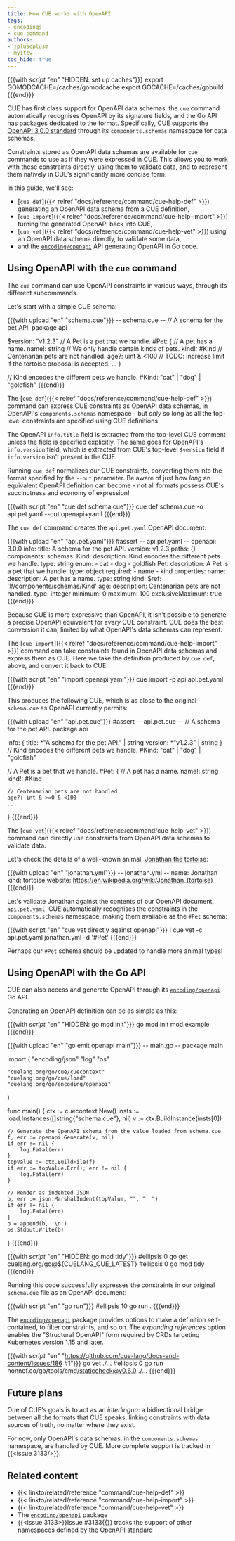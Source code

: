 ```yaml
---
title: How CUE works with OpenAPI
tags:
- encodings
- cue command
authors:
- jpluscplusm
- myitcv
toc_hide: true
---
```


{{{with _script_ "en" "HIDDEN: set up caches"}}}
export GOMODCACHE=/caches/gomodcache
export GOCACHE=/caches/gobuild
{{{end}}}

CUE has first class support for OpenAPI data schemas: the `cue` command
automatically recognises OpenAPI by its signature fields, and the Go API has
packages dedicated to the format.
Specifically, CUE supports the
[OpenAPI 3.0.0 standard](https://github.com/OAI/OpenAPI-Specification/tree/3.0.0)
through its `components.schemas` namespace for data schemas.

Constraints stored as OpenAPI data schemas are available for `cue` commands to
use as if they were expressed in CUE. This allows you to work with these
constraints directly, using them to validate data, and to represent them
natively in CUE’s significantly more concise form.

<!--more-->

In this guide, we'll see:

- [`cue def`]({{< relref "docs/reference/command/cue-help-def" >}})
  generating an OpenAPI data schema from a CUE definition,
- [`cue import`]({{< relref "docs/reference/command/cue-help-import" >}})
  turning the generated OpenAPI back into CUE,
- [`cue vet`]({{< relref "docs/reference/command/cue-help-vet" >}})
  using an OpenAPI data schema directly, to validate some data,
- and the
  [`encoding/openapi`](https://pkg.go.dev/cuelang.org/go/encoding/openapi)
  API generating OpenAPI in Go code.

## Using OpenAPI with the `cue` command

The `cue` command can use OpenAPI constraints in various ways, through its
different subcommands.

Let's start with a simple CUE schema:

{{{with upload "en" "schema.cue"}}}
-- schema.cue --
// A schema for the pet API.
package api

$version: "v1.2.3"
// A Pet is a pet that we handle.
#Pet: {
	// A pet has a name.
	name!: string
	// We only handle certain kinds of pets.
	kind!: #Kind
	// Centenarian pets are not handled.
	age?: uint & <100 // TODO: increase limit if the tortoise proposal is accepted.
	...
}

// Kind encodes the different pets we handle.
#Kind: "cat" | "dog" | "goldfish"
{{{end}}}

The [`cue def`]({{< relref "docs/reference/command/cue-help-def" >}}) command can
express CUE constraints as OpenAPI data schemas, in OpenAPI's
`components.schemas` namespace - but *only* so long as all the top-level
constraints are specified using CUE definitions.

The OpenAPI `info.title` field is extracted from the top-level CUE comment
unless the field is specified explicitly. The same goes for OpenAPI's
`info.version` field, which is extracted from CUE's top-level `$version` field
if `info.version` isn't present in the CUE.

Running `cue def` normalizes our CUE constraints, converting them into the
format specified by the `--out` parameter.
Be aware of just how *long* an equivalent OpenAPI definition can become - not
all formats possess CUE's succinctness and economy of expression!

{{{with script "en" "cue def schema.cue"}}}
cue def schema.cue -o api.pet.yaml --out openapi+yaml
{{{end}}}

The `cue def` command creates the `api.pet.yaml` OpenAPI document:

{{{with upload "en" "api.pet.yaml"}}}
#assert
-- api.pet.yaml --
openapi: 3.0.0
info:
  title: A schema for the pet API.
  version: v1.2.3
paths: {}
components:
  schemas:
    Kind:
      description: Kind encodes the different pets we handle.
      type: string
      enum:
        - cat
        - dog
        - goldfish
    Pet:
      description: A Pet is a pet that we handle.
      type: object
      required:
        - name
        - kind
      properties:
        name:
          description: A pet has a name.
          type: string
        kind:
          $ref: '#/components/schemas/Kind'
        age:
          description: Centenarian pets are not handled.
          type: integer
          minimum: 0
          maximum: 100
          exclusiveMaximum: true
{{{end}}}

Because CUE is more expressive than OpenAPI,
it isn't possible to generate a precise OpenAPI equivalent for *every* CUE constraint.
CUE does the best conversion it can,
limited by what OpenAPI's data schemas can represent.

The [`cue import`]({{< relref "docs/reference/command/cue-help-import" >}}) command
can take constraints found in OpenAPI data schemas and express them as CUE.
Here we take the definition produced by `cue def`, above, and convert it back to CUE:

{{{with script "en" "import openapi yaml"}}}
cue import -p api api.pet.yaml
{{{end}}}

This produces the following CUE, which is as close to the original `schema.cue`
as OpenAPI currently permits:

{{{with upload "en" "api.pet.cue"}}}
#assert
-- api.pet.cue --
// A schema for the pet API.
package api

info: {
	title:   *"A schema for the pet API." | string
	version: *"v1.2.3" | string
}
// Kind encodes the different pets we handle.
#Kind: "cat" | "dog" | "goldfish"

// A Pet is a pet that we handle.
#Pet: {
	// A pet has a name.
	name!: string
	kind!: #Kind

	// Centenarian pets are not handled.
	age?: int & >=0 & <100
	...
}
{{{end}}}

The [`cue vet`]({{< relref "docs/reference/command/cue-help-vet" >}}) command can
directly use constraints from OpenAPI data schemas to validate data.

Let's check the details of a well-known animal,
[Jonathan the tortoise](https://en.wikipedia.org/wiki/Jonathan_(tortoise)):

{{{with upload "en" "jonathan.yml"}}}
-- jonathan.yml --
name: Jonathan
kind: tortoise
website: https://en.wikipedia.org/wiki/Jonathan_(tortoise)
{{{end}}}

Let's validate Jonathan against the contents of our OpenAPI document, `api.pet.yaml`.
CUE automatically recognises the constraints in the `components.schemas` namespace,
making them available as the `#Pet` schema:

{{{with script "en" "cue vet directly against openapi"}}}
! cue vet -c api.pet.yaml jonathan.yml -d '#Pet'
{{{end}}}

Perhaps our `#Pet` schema should be updated to handle more animal types!

## Using OpenAPI with the Go API

CUE can also access and generate OpenAPI through its
[`encoding/openapi`](https://pkg.go.dev/cuelang.org/go/encoding/openapi)
Go API.

Generating an OpenAPI definition can be as simple as this:

{{{with _script_ "en" "HIDDEN: go mod init"}}}
go mod init mod.example
{{{end}}}

{{{with upload "en" "go emit openapi main"}}}
-- main.go --
package main

import (
	"encoding/json"
	"log"
	"os"

	"cuelang.org/go/cue/cuecontext"
	"cuelang.org/go/cue/load"
	"cuelang.org/go/encoding/openapi"
)

func main() {
	ctx := cuecontext.New()
	insts := load.Instances([]string{"schema.cue"}, nil)
	v := ctx.BuildInstance(insts[0])

	// Generate the OpenAPI schema from the value loaded from schema.cue
	f, err := openapi.Generate(v, nil)
	if err != nil {
		log.Fatal(err)
	}
	topValue := ctx.BuildFile(f)
	if err := topValue.Err(); err != nil {
		log.Fatal(err)
	}

	// Render as indented JSON
	b, err := json.MarshalIndent(topValue, "", "  ")
	if err != nil {
		log.Fatal(err)
	}
	b = append(b, '\n')
	os.Stdout.Write(b)
}
{{{end}}}

{{{with _script_ "en" "HIDDEN: go mod tidy"}}}
#ellipsis 0
go get cuelang.org/go@${CUELANG_CUE_LATEST}
#ellipsis 0
go mod tidy
{{{end}}}

Running this code successfully expresses the constraints in our original
`schema.cue` file as an OpenAPI document:

{{{with script "en" "go run"}}}
#ellipsis 10
go run .
{{{end}}}

The [`encoding/openapi`](https://pkg.go.dev/cuelang.org/go/encoding/openapi)
package provides options to make a definition self-contained, to filter
constraints, and so on. The *expanding references* option enables the
"Structural OpenAPI" form required by CRDs targeting Kubernetes version 1.15
and later.

{{{with _script_ "en" "https://github.com/cue-lang/docs-and-content/issues/186 #1"}}}
go vet ./...
#ellipsis 0
go run honnef.co/go/tools/cmd/staticcheck@v0.6.0 ./...
{{{end}}}

## Future plans

One of CUE's goals is to act as an *interlingua*: a bidirectional bridge
between all the formats that CUE speaks, linking constraints with data sources
of truth, no matter where they exist.

For now, only OpenAPI's data schemas, in the `components.schemas` namespace,
are handled by CUE. More complete support is tracked in {{<issue 3133/>}}.

## Related content

- {{< linkto/related/reference "command/cue-help-def" >}}
- {{< linkto/related/reference "command/cue-help-import" >}}
- {{< linkto/related/reference "command/cue-help-vet" >}}
- The [`encoding/openapi`](https://pkg.go.dev/cuelang.org/go/encoding/openapi) package
- {{<issue 3133>}}Issue #3133{{</issue>}} tracks the support of other namespaces defined by
  [the OpenAPI standard](https://github.com/OAI/OpenAPI-Specification/tree/3.0.0)
